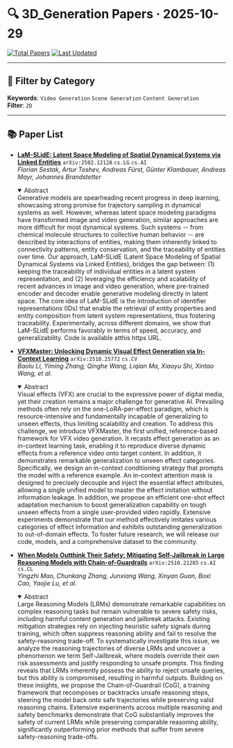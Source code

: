 # 🔍 3D_Generation Papers · 2025-10-29

[![Total Papers](https://img.shields.io/badge/Papers-3-2688EB)]()
[![Last Updated](https://img.shields.io/badge/dynamic/json?url=https://api.github.com/repos/tavish9/awesome-daily-AI-arxiv/commits/main&query=%24.commit.author.date&label=updated&color=orange)]()

---

## 📌 Filter by Category
**Keywords**: `Video Generation` `Scene Generation` `Content Generation`  
**Filter**: `2D`

---

## 📚 Paper List

- **[LaM-SLidE: Latent Space Modeling of Spatial Dynamical Systems via Linked Entities](https://arxiv.org/abs/2502.12128)**  `arXiv:2502.12128`  `cs.LG` `cs.AI`  
  _Florian Sestak, Artur Toshev, Andreas Fürst, Günter Klambauer, Andreas Mayr, Johannes Brandstetter_
  <details open><summary>Abstract</summary>
  Generative models are spearheading recent progress in deep learning, showcasing strong promise for trajectory sampling in dynamical systems as well. However, whereas latent space modeling paradigms have transformed image and video generation, similar approaches are more difficult for most dynamical systems. Such systems -- from chemical molecule structures to collective human behavior -- are described by interactions of entities, making them inherently linked to connectivity patterns, entity conservation, and the traceability of entities over time. Our approach, LaM-SLidE (Latent Space Modeling of Spatial Dynamical Systems via Linked Entities), bridges the gap between: (1) keeping the traceability of individual entities in a latent system representation, and (2) leveraging the efficiency and scalability of recent advances in image and video generation, where pre-trained encoder and decoder enable generative modeling directly in latent space. The core idea of LaM-SLidE is the introduction of identifier representations (IDs) that enable the retrieval of entity properties and entity composition from latent system representations, thus fostering traceability. Experimentally, across different domains, we show that LaM-SLidE performs favorably in terms of speed, accuracy, and generalizability. Code is available atthis https URL.
  </details>

- **[VFXMaster: Unlocking Dynamic Visual Effect Generation via In-Context Learning](https://arxiv.org/abs/2510.25772)**  `arXiv:2510.25772`  `cs.CV`  
  _Baolu Li, Yiming Zhang, Qinghe Wang, Liqian Ma, Xiaoyu Shi, Xintao Wang, et al._
  <details open><summary>Abstract</summary>
  Visual effects (VFX) are crucial to the expressive power of digital media, yet their creation remains a major challenge for generative AI. Prevailing methods often rely on the one-LoRA-per-effect paradigm, which is resource-intensive and fundamentally incapable of generalizing to unseen effects, thus limiting scalability and creation. To address this challenge, we introduce VFXMaster, the first unified, reference-based framework for VFX video generation. It recasts effect generation as an in-context learning task, enabling it to reproduce diverse dynamic effects from a reference video onto target content. In addition, it demonstrates remarkable generalization to unseen effect categories. Specifically, we design an in-context conditioning strategy that prompts the model with a reference example. An in-context attention mask is designed to precisely decouple and inject the essential effect attributes, allowing a single unified model to master the effect imitation without information leakage. In addition, we propose an efficient one-shot effect adaptation mechanism to boost generalization capability on tough unseen effects from a single user-provided video rapidly. Extensive experiments demonstrate that our method effectively imitates various categories of effect information and exhibits outstanding generalization to out-of-domain effects. To foster future research, we will release our code, models, and a comprehensive dataset to the community.
  </details>

- **[When Models Outthink Their Safety: Mitigating Self-Jailbreak in Large Reasoning Models with Chain-of-Guardrails](https://arxiv.org/abs/2510.21285)**  `arXiv:2510.21285`  `cs.AI` `cs.CL`  
  _Yingzhi Mao, Chunkang Zhang, Junxiang Wang, Xinyan Guan, Boxi Cao, Yaojie Lu, et al._
  <details open><summary>Abstract</summary>
  Large Reasoning Models (LRMs) demonstrate remarkable capabilities on complex reasoning tasks but remain vulnerable to severe safety risks, including harmful content generation and jailbreak attacks. Existing mitigation strategies rely on injecting heuristic safety signals during training, which often suppress reasoning ability and fail to resolve the safety-reasoning trade-off. To systematically investigate this issue, we analyze the reasoning trajectories of diverse LRMs and uncover a phenomenon we term Self-Jailbreak, where models override their own risk assessments and justify responding to unsafe prompts. This finding reveals that LRMs inherently possess the ability to reject unsafe queries, but this ability is compromised, resulting in harmful outputs. Building on these insights, we propose the Chain-of-Guardrail (CoG), a training framework that recomposes or backtracks unsafe reasoning steps, steering the model back onto safe trajectories while preserving valid reasoning chains. Extensive experiments across multiple reasoning and safety benchmarks demonstrate that CoG substantially improves the safety of current LRMs while preserving comparable reasoning ability, significantly outperforming prior methods that suffer from severe safety-reasoning trade-offs.
  </details>
